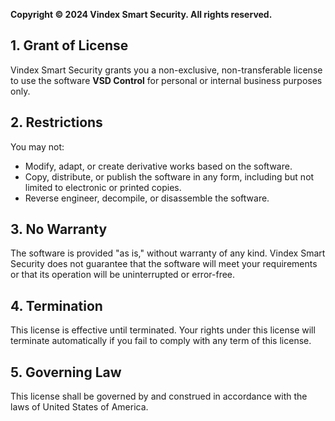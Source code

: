 **Copyright © 2024 Vindex Smart Security. All rights reserved.**

## 1. Grant of License
Vindex Smart Security grants you a non-exclusive, non-transferable license to use the software **VSD Control** for personal or internal business purposes only.

## 2. Restrictions
You may not:
- Modify, adapt, or create derivative works based on the software.
- Copy, distribute, or publish the software in any form, including but not limited to electronic or printed copies.
- Reverse engineer, decompile, or disassemble the software.

## 3. No Warranty
The software is provided "as is," without warranty of any kind. Vindex Smart Security does not guarantee that the software will meet your requirements or that its operation will be uninterrupted or error-free.

## 4. Termination
This license is effective until terminated. Your rights under this license will terminate automatically if you fail to comply with any term of this license.

## 5. Governing Law
This license shall be governed by and construed in accordance with the laws of United States of America.
